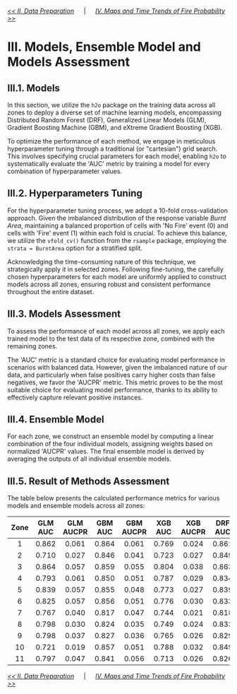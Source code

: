 [*<< II. Data Preparation*](https://github.com/abid-mohamed/Mapping_the_Spatio-Temporal_Distribution_of_Fires_in_the_Amazon/blob/main/2_data_preparation/README.md) 
&emsp; | &emsp;
[*IV. Maps and Time Trends of Fire Probability >>*](https://github.com/abid-mohamed/Mapping_the_Spatio-Temporal_Distribution_of_Fires_in_the_Amazon/blob/main/README.md#iv-maps-and-time-trends-of-fire-probability)

# III. Models, Ensemble Model and Models Assessment

## III.1. Models

In this section, we utilize the $\texttt{h2o}$ package on the training data across all zones to deploy a diverse set of machine learning models, encompassing Distributed Random Forest (DRF), Generalized Linear Models (GLM), Gradient Boosting Machine (GBM), and eXtreme Gradient Boosting (XGB).

To optimize the performance of each method, we engage in meticulous hyperparameter tuning through a traditional (or "cartesian") grid search. This involves specifying crucial parameters for each model, enabling $\texttt{h2o}$ to systematically evaluate the 'AUC' metric by training a model for every combination of hyperparameter values.

##  III.2. Hyperparameters Tuning

For the hyperparameter tuning process, we adopt a 10-fold cross-validation approach. Given the imbalanced distribution of the response variable *Burnt Area*, maintaining a balanced proportion of cells with 'No Fire' event (0) and cells with 'Fire' event (1) within each fold is crucial. To achieve this balance, we utilize the `vfold_cv()` function from the $\texttt{rsample}$ package, employing the `strata = BurntArea` option for a stratified split.

Acknowledging the time-consuming nature of this technique, we strategically apply it in selected zones. Following fine-tuning, the carefully chosen hyperparameters for each model are uniformly applied to construct models across all zones, ensuring robust and consistent performance throughout the entire dataset.

## III.3. Models Assessment

To assess the performance of each model across all zones, we apply each trained model to the test data of its respective zone, combined with the remaining zones.

The 'AUC' metric is a standard choice for evaluating model performance in scenarios with balanced data. However, given the imbalanced nature of our data, and particularly when false positives carry higher costs than false negatives, we favor the 'AUCPR' metric. This metric proves to be the most suitable choice for evaluating model performance, thanks to its ability to effectively capture relevant positive instances.

## III.4. Ensemble Model

For each zone, we construct an ensemble model by computing a linear combination of the four individual models, assigning weights based on normalized 'AUCPR' values. The final ensemble model is derived by averaging the outputs of all individual ensemble models.

## III.5. Result of Methods Assessment

The table below presents the calculated performance metrics for various models and ensemble models across all zones:

<!-- Table -->
| **Zone** | **GLM AUC** | **GLM AUCPR** | **GBM AUC** | **GBM AUCPR** | **XGB AUC** | **XGB AUCPR** | **DRF AUC** | **DRF AUCPR** | **Ensemble AUC** | **Ensemble AUCPR** |
|:---:|:---:|:---:|:---:|:---:|:---:|:---:|:---:|:---:|:---:|:---:|
| 1        | 0.862       | 0.061         | 0.864       | 0.061         | 0.769       | 0.024         | 0.861       | 0.074         | 0.875            | 0.088               |
| 2        | 0.710       | 0.027         | 0.846       | 0.041         | 0.723       | 0.027         | 0.849       | 0.061         | 0.839            | 0.038               |
| 3        | 0.864       | 0.057         | 0.859       | 0.055         | 0.804       | 0.038         | 0.863       | 0.078         | 0.945            | 0.158               |
| 4        | 0.793       | 0.061         | 0.850       | 0.051         | 0.787       | 0.029         | 0.834       | 0.077         | 0.922            | 0.156               |
| 5        | 0.839       | 0.057         | 0.855       | 0.048         | 0.773       | 0.027         | 0.839       | 0.075         | 0.907            | 0.163               |
| 6        | 0.825       | 0.057         | 0.856       | 0.051         | 0.776       | 0.030         | 0.833       | 0.080         | 0.925            | 0.168               |
| 7        | 0.767       | 0.040         | 0.817       | 0.047         | 0.744       | 0.021         | 0.818       | 0.063         | 0.806            | 0.035               |
| 8        | 0.798       | 0.030         | 0.824       | 0.035         | 0.749       | 0.024         | 0.833       | 0.075         | 0.885            | 0.157               |
| 9        | 0.798       | 0.037         | 0.827       | 0.036         | 0.765       | 0.026         | 0.829       | 0.047         | 0.904            | 0.081               |
| 10       | 0.721       | 0.019         | 0.857       | 0.051         | 0.788       | 0.032         | 0.849       | 0.067         | 0.927            | 0.108               |
| 11       | 0.797       | 0.047         | 0.841       | 0.056         | 0.713       | 0.026         | 0.826       | 0.081         | 0.959            | 0.299               |








[*<< II. Data Preparation*](https://github.com/abid-mohamed/Mapping_the_Spatio-Temporal_Distribution_of_Fires_in_the_Amazon/blob/main/2_data_preparation/README.md) 
&emsp; | &emsp;
[*IV. Maps and Time Trends of Fire Probability >>*](https://github.com/abid-mohamed/Mapping_the_Spatio-Temporal_Distribution_of_Fires_in_the_Amazon/blob/main/README.md#iv-maps-and-time-trends-of-fire-probability)